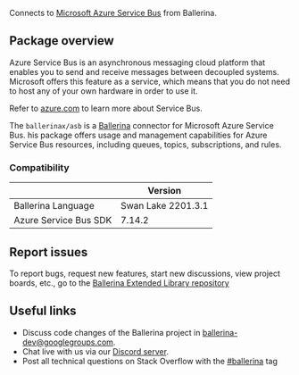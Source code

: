 Connects to [Microsoft Azure Service Bus](https://docs.microsoft.com/en-us/java/api/overview/azure/servicebus/client?view=azure-java-stable&preserve-view=true) from Ballerina.

## Package overview

Azure Service Bus is an asynchronous messaging cloud platform that enables you to send and receive messages between decoupled systems. Microsoft offers this feature as a service, which means that you do not need to host any of your own hardware in order to use it.

Refer to [azure.com](https://azure.microsoft.com/services/service-bus/) to learn more about Service Bus.

The `ballerinax/asb` is a [Ballerina](https://ballerina.io/) connector for Microsoft Azure Service Bus.
his package offers usage and management capabilities for Azure Service Bus resources, including queues, topics, subscriptions, and rules.

### Compatibility

|                            | Version               |
|----------------------------|-----------------------|
| Ballerina Language         | Swan Lake 2201.3.1    |
| Azure Service Bus SDK      | 7.14.2                |

## Report issues

To report bugs, request new features, start new discussions, view project boards, etc., go to the [Ballerina Extended Library repository](https://github.com/ballerina-platform/ballerina-extended-library)

## Useful links

- Discuss code changes of the Ballerina project in [ballerina-dev@googlegroups.com](mailto:ballerina-dev@googlegroups.com).
- Chat live with us via our [Discord server](https://discord.gg/ballerinalang).
- Post all technical questions on Stack Overflow with the [#ballerina](https://stackoverflow.com/questions/tagged/ballerina) tag
